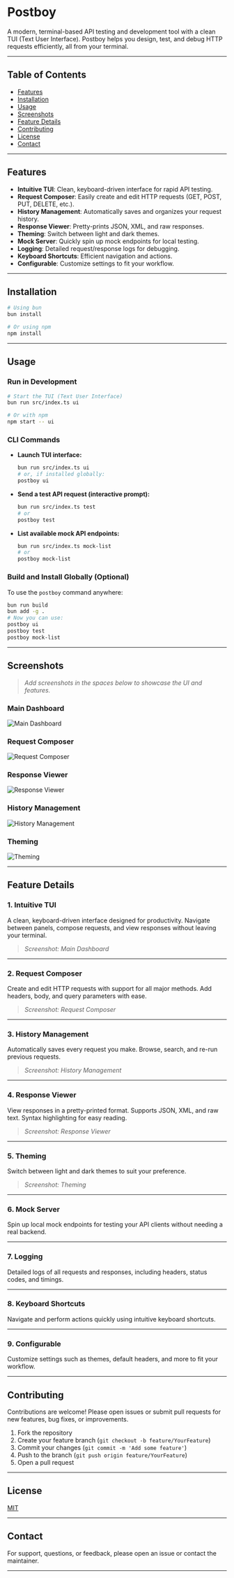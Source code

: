 # Postboy

A modern, terminal-based API testing and development tool with a clean TUI (Text User Interface). Postboy helps you design, test, and debug HTTP requests efficiently, all from your terminal.

---

## Table of Contents

- [Features](#features)
- [Installation](#installation)
- [Usage](#usage)
- [Screenshots](#screenshots)
- [Feature Details](#feature-details)
- [Contributing](#contributing)
- [License](#license)
- [Contact](#contact)

---

## Features

- **Intuitive TUI**: Clean, keyboard-driven interface for rapid API testing.
- **Request Composer**: Easily create and edit HTTP requests (GET, POST, PUT, DELETE, etc.).
- **History Management**: Automatically saves and organizes your request history.
- **Response Viewer**: Pretty-prints JSON, XML, and raw responses.
- **Theming**: Switch between light and dark themes.
- **Mock Server**: Quickly spin up mock endpoints for local testing.
- **Logging**: Detailed request/response logs for debugging.
- **Keyboard Shortcuts**: Efficient navigation and actions.
- **Configurable**: Customize settings to fit your workflow.

---

## Installation

```bash
# Using bun
bun install

# Or using npm
npm install
```

---

## Usage

### Run in Development

```bash
# Start the TUI (Text User Interface)
bun run src/index.ts ui

# Or with npm
npm start -- ui
```

### CLI Commands

- **Launch TUI interface:**
  ```bash
  bun run src/index.ts ui
  # or, if installed globally:
  postboy ui
  ```

- **Send a test API request (interactive prompt):**
  ```bash
  bun run src/index.ts test
  # or
  postboy test
  ```

- **List available mock API endpoints:**
  ```bash
  bun run src/index.ts mock-list
  # or
  postboy mock-list
  ```

### Build and Install Globally (Optional)

To use the `postboy` command anywhere:

```bash
bun run build
bun add -g .
# Now you can use:
postboy ui
postboy test
postboy mock-list
```

---

## Screenshots

> _Add screenshots in the spaces below to showcase the UI and features._

### Main Dashboard

![Main Dashboard](./screenshots/main-dashboard.png)

### Request Composer

![Request Composer](./screenshots/request-composer.png)

### Response Viewer

![Response Viewer](./screenshots/response-viewer.png)

### History Management

![History Management](./screenshots/history.png)

### Theming

![Theming](./screenshots/theming.png)

---

## Feature Details

### 1. Intuitive TUI

A clean, keyboard-driven interface designed for productivity. Navigate between panels, compose requests, and view responses without leaving your terminal.

> _Screenshot: Main Dashboard_

---

### 2. Request Composer

Create and edit HTTP requests with support for all major methods. Add headers, body, and query parameters with ease.

> _Screenshot: Request Composer_

---

### 3. History Management

Automatically saves every request you make. Browse, search, and re-run previous requests.

> _Screenshot: History Management_

---

### 4. Response Viewer

View responses in a pretty-printed format. Supports JSON, XML, and raw text. Syntax highlighting for easy reading.

> _Screenshot: Response Viewer_

---

### 5. Theming

Switch between light and dark themes to suit your preference.

> _Screenshot: Theming_

---

### 6. Mock Server

Spin up local mock endpoints for testing your API clients without needing a real backend.

---

### 7. Logging

Detailed logs of all requests and responses, including headers, status codes, and timings.

---

### 8. Keyboard Shortcuts

Navigate and perform actions quickly using intuitive keyboard shortcuts.

---

### 9. Configurable

Customize settings such as themes, default headers, and more to fit your workflow.

---

## Contributing

Contributions are welcome! Please open issues or submit pull requests for new features, bug fixes, or improvements.

1. Fork the repository
2. Create your feature branch (`git checkout -b feature/YourFeature`)
3. Commit your changes (`git commit -m 'Add some feature'`)
4. Push to the branch (`git push origin feature/YourFeature`)
5. Open a pull request

---

## License

[MIT](./LICENSE)

---

## Contact

For support, questions, or feedback, please open an issue or contact the maintainer.

---
